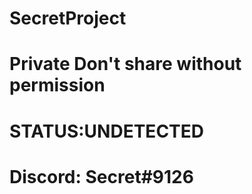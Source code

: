    # SecretProject #

# Private Don't share without permission #

# STATUS:UNDETECTED # 

# Discord: Secret#9126 #
